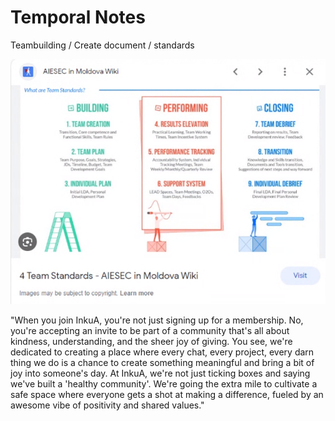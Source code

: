 # Temporal Notes

Teambuilding / Create document / standards&#x20;

![](<../.gitbook/assets/image (8).png>)



"When you join InkuA, you're not just signing up for a membership. No, you're accepting an invite to be part of a community that's all about kindness, understanding, and the sheer joy of giving. You see, we're dedicated to creating a place where every chat, every project, every darn thing we do is a chance to create something meaningful and bring a bit of joy into someone's day. At InkuA, we're not just ticking boxes and saying we've built a 'healthy community'. We're going the extra mile to cultivate a safe space where everyone gets a shot at making a difference, fueled by an awesome vibe of positivity and shared values."





